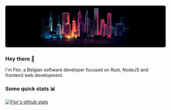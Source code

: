 ![Tokyo](https://github.com/Florrdv/florrdv/blob/master/tokyo-skyline.png?raw=true)
### Hey there 👋

I'm Flor, a Belgian software developer focused on Rust, NodeJS and frontend web development.

### Some quick stats :bar_chart:
[![Flor's github stats](https://github-readme-stats.vercel.app/api?username=florrdv&count_private=true&show_icons=true&theme=tokyonight&hide=stars)](https://github.com/florrdv)
